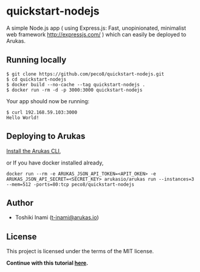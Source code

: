 # quickstart-nodejs
A simple Node.js app ( using Express.js: Fast, unopinionated, minimalist web framework http://expressjs.com/ ) which can easily be deployed to Arukas.

## Running locally

```
$ git clone https://github.com/peco8/quickstart-nodejs.git
$ cd quickstart-nodejs
$ docker build --no-cache --tag quickstart-nodejs .
$ docker run -rm -d -p 3000:3000 quickstart-nodejs
```

Your app should now be running:

```
$ curl 192.168.59.103:3000
Hello World!
```

## Deploying to Arukas

[Install the Arukas CLI](https://github.com/arukasio/cli),

or If you have docker installed already,
```
docker run --rm -e ARUKAS_JSON_API_TOKEN=<APIT_OKEN> -e ARUKAS_JSON_API_SECRET=<SECRET_KEY> arukasio/arukas run --instances=3 --mem=512 -ports=80:tcp peco8/quickstart-nodejs
```
## Author

* Toshiki Inami (<t-inami@arukas.io>)

## License

This project is licensed under the terms of the MIT license.

**Continue with this tutorial [here](/).**
